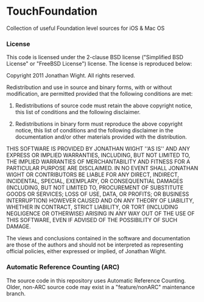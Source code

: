 # TouchFoundation

Collection of useful Foundation level sources for iOS & Mac OS

### License

This code is licensed under the 2-clause BSD license ("Simplified BSD License" or "FreeBSD License") license. The license is reproduced below:

Copyright 2011 Jonathan Wight. All rights reserved.

Redistribution and use in source and binary forms, with or without modification, are
permitted provided that the following conditions are met:

   1. Redistributions of source code must retain the above copyright notice, this list of
      conditions and the following disclaimer.

   2. Redistributions in binary form must reproduce the above copyright notice, this list
      of conditions and the following disclaimer in the documentation and/or other materials
      provided with the distribution.

THIS SOFTWARE IS PROVIDED BY JONATHAN WIGHT ''AS IS'' AND ANY EXPRESS OR IMPLIED
WARRANTIES, INCLUDING, BUT NOT LIMITED TO, THE IMPLIED WARRANTIES OF MERCHANTABILITY AND
FITNESS FOR A PARTICULAR PURPOSE ARE DISCLAIMED. IN NO EVENT SHALL JONATHAN WIGHT OR
CONTRIBUTORS BE LIABLE FOR ANY DIRECT, INDIRECT, INCIDENTAL, SPECIAL, EXEMPLARY, OR
CONSEQUENTIAL DAMAGES (INCLUDING, BUT NOT LIMITED TO, PROCUREMENT OF SUBSTITUTE GOODS OR
SERVICES; LOSS OF USE, DATA, OR PROFITS; OR BUSINESS INTERRUPTION) HOWEVER CAUSED AND ON
ANY THEORY OF LIABILITY, WHETHER IN CONTRACT, STRICT LIABILITY, OR TORT (INCLUDING
NEGLIGENCE OR OTHERWISE) ARISING IN ANY WAY OUT OF THE USE OF THIS SOFTWARE, EVEN IF
ADVISED OF THE POSSIBILITY OF SUCH DAMAGE.

The views and conclusions contained in the software and documentation are those of the
authors and should not be interpreted as representing official policies, either expressed
or implied, of Jonathan Wight.

### Automatic Reference Counting (ARC)

The source code in this repository uses Automatic Reference Counting. Older, non-ARC source code may exist in a "feature/nonARC" maintenance branch.
